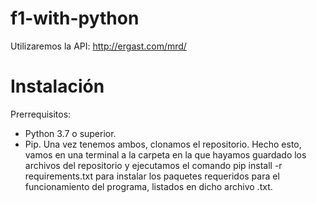 # f1-with-python

Utilizaremos la API: http://ergast.com/mrd/

# Instalación
Prerrequisitos:
- Python 3.7 o superior.
- Pip.
Una vez tenemos ambos, clonamos el repositorio. Hecho esto, vamos en una terminal a la carpeta en la que hayamos guardado los archivos del repositorio y ejecutamos el comando pip install -r requirements.txt para instalar los paquetes requeridos para el funcionamiento del programa, listados en dicho archivo .txt.